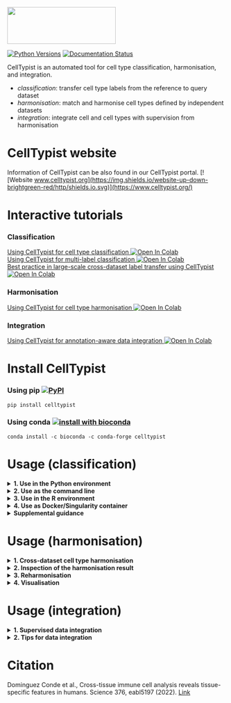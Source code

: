<p align="left"><img src="https://github.com/Teichlab/celltypist/blob/main/docs/source/_static/img/logo_celltypist.png" width="250" height="85"></p>

[![Python Versions](https://img.shields.io/badge/python-3.6+-brightgreen.svg)](https://pypi.org/project/celltypist) [![Documentation Status](https://readthedocs.org/projects/celltypist/badge/?version=latest)](https://celltypist.readthedocs.io/en/latest/?badge=latest)

CellTypist is an automated tool for cell type classification, harmonisation, and integration.
- _classification_: transfer cell type labels from the reference to query dataset
- _harmonisation_: match and harmonise cell types defined by independent datasets
- _integration_: integrate cell and cell types with supervision from harmonisation

# CellTypist website
Information of CellTypist can be also found in our CellTypist portal. [![Website www.celltypist.org](https://img.shields.io/website-up-down-brightgreen-red/http/shields.io.svg)](https://www.celltypist.org/)

# Interactive tutorials
### Classification
[Using CellTypist for cell type classification ![Open In Colab](https://colab.research.google.com/assets/colab-badge.svg)](https://colab.research.google.com/github/Teichlab/celltypist/blob/main/docs/notebook/celltypist_tutorial.ipynb)  
[Using CellTypist for multi-label classification ![Open In Colab](https://colab.research.google.com/assets/colab-badge.svg)](https://colab.research.google.com/github/Teichlab/celltypist/blob/main/docs/notebook/celltypist_tutorial_ml.ipynb)  
[Best practice in large-scale cross-dataset label transfer using CellTypist ![Open In Colab](https://colab.research.google.com/assets/colab-badge.svg)](https://colab.research.google.com/github/Teichlab/celltypist/blob/main/docs/notebook/celltypist_tutorial_cv.ipynb)
### Harmonisation
[Using CellTypist for cell type harmonisation ![Open In Colab](https://colab.research.google.com/assets/colab-badge.svg)](https://colab.research.google.com/github/Teichlab/celltypist/blob/main/docs/notebook/celltypist_tutorial_harmonisation.ipynb)
### Integration
[Using CellTypist for annotation-aware data integration ![Open In Colab](https://colab.research.google.com/assets/colab-badge.svg)](https://colab.research.google.com/github/Teichlab/celltypist/blob/main/docs/notebook/celltypist_tutorial_integration.ipynb)

# Install CellTypist
### Using pip [![PyPI](https://img.shields.io/pypi/v/celltypist.svg?color=brightgreen&style=flat)](https://pypi.org/project/celltypist)
```console
pip install celltypist
```

### Using conda [![install with bioconda](https://img.shields.io/conda/vn/bioconda/celltypist.svg?color=brightgreen&style=flat)](https://anaconda.org/bioconda/celltypist)
```console
conda install -c bioconda -c conda-forge celltypist
```

# Usage (classification)

<details>
<summary><strong>1. Use in the Python environment</strong></summary>

+ <details>
  <summary><strong>1.1. Import the module</strong></summary>

  ```python
  import celltypist
  from celltypist import models
  ```
  </details>

+ <details>
  <summary><strong>1.2. Download available models</strong></summary>

  The models serve as the basis for cell type predictions. Information of available models can be also found [here](https://www.celltypist.org/models).
  ```python
  #Show all available models that can be downloaded and used.
  models.models_description()
  #Download a specific model, for example, `Immune_All_Low.pkl`.
  models.download_models(model = 'Immune_All_Low.pkl')
  #Download a list of models, for example, `Immune_All_Low.pkl` and `Immune_All_High.pkl`.
  models.download_models(model = ['Immune_All_Low.pkl', 'Immune_All_High.pkl'])
  #Update the models by re-downloading the latest versions if you think they may be outdated.
  models.download_models(model = ['Immune_All_Low.pkl', 'Immune_All_High.pkl'], force_update = True)
  #Show the local directory storing these models.
  models.models_path
  ```
  A simple way is to download all available models. Since each model is on average 1 megabyte (MB), we encourage the users to download all of them.
  ```python
  #Download all the available models.
  models.download_models()
  #Update all models by re-downloading the latest versions if you think they may be outdated.
  models.download_models(force_update = True)
  ```
  By default, a folder `.celltypist/` will be created in the user's home directory to store model files. A different path/folder can be specified by exporting the environment variable `CELLTYPIST_FOLDER` in your configuration file (e.g. in `~/.bash_profile`).
  ```bash
  #In the shell configuration file.
  export CELLTYPIST_FOLDER='/path/to/model/folder/'
  ```
  </details>

+ <details>
  <summary><strong>1.3. Overview of the models</strong></summary>

  All models are serialised in a binary format by [pickle](https://docs.python.org/3/library/pickle.html).
  ```python
  #Get an overview of the models that are downloaded in `1.2.`.
  #By default (`on_the_fly = False`), all possible models (even those that are not downloaded) are shown.
  models.models_description(on_the_fly = True)
  ```
  </details>

+ <details>
  <summary><strong>1.4. Inspect the model of interest</strong></summary>

  To take a look at a given model, load the model as an instance of the [Model](https://celltypist.readthedocs.io/en/latest/celltypist.models.Model.html) class as defined in CellTypist.
  ```python
  #Select the model from the above list. If the `model` argument is not provided, will default to `Immune_All_Low.pkl`.
  model = models.Model.load(model = 'Immune_All_Low.pkl')
  #The model summary information.
  model
  #Examine cell types contained in the model.
  model.cell_types
  #Examine genes/features contained in the model.
  model.features
  ```
  </details>

+ <details>
  <summary><strong>1.5. Celltyping based on the input of count table</strong></summary>

  CellTypist accepts the input data as a count table (cell-by-gene or gene-by-cell) in the format of `.txt`, `.csv`, `.tsv`, `.tab`, `.mtx` or `.mtx.gz`. A raw count matrix (reads or UMIs) is required. Non-expressed genes (if you are sure of their expression absence in your data) are suggested to be included in the input table as well, as they point to the negative transcriptomic signatures when compared with the model used.
  ```python
  #Get a demo test data. This is a UMI count csv file with cells as rows and gene symbols as columns.
  input_file = celltypist.samples.get_sample_csv()
  ```
  Assign the cell type labels from the model to the input test cells using the [celltypist.annotate](https://celltypist.readthedocs.io/en/latest/celltypist.annotate.html) function.
  ```python
  #Predict the identity of each input cell.
  predictions = celltypist.annotate(input_file, model = 'Immune_All_Low.pkl')
  #Alternatively, the model argument can be a previously loaded `Model` as in 1.4.
  predictions = celltypist.annotate(input_file, model = model)
  ```
  If your input file is in a gene-by-cell format (genes as rows and cells as columns), pass in the `transpose_input = True` argument. In addition, if the input is provided in the `.mtx` format, you will also need to specify the `gene_file` and `cell_file` arguments as the files containing names of genes and cells, respectively.
  ```python
  #In case your input file is a gene-by-cell table.
  predictions = celltypist.annotate(input_file, model = 'Immune_All_Low.pkl', transpose_input = True)
  #In case your input file is a gene-by-cell mtx file.
  predictions = celltypist.annotate(input_file, model = 'Immune_All_Low.pkl', transpose_input = True, gene_file = '/path/to/gene/file.txt', cell_file = '/path/to/cell/file.txt')
  ```
  Again, if the `model` argument is not specified, CellTypist will by default use the `Immune_All_Low.pkl` model.  
  
  The `annotate` function will return an instance of the [AnnotationResult](https://celltypist.readthedocs.io/en/latest/celltypist.classifier.AnnotationResult.html) class as defined in CellTypist.
  ```python
  #Summary information for the prediction result.
  predictions
  #Examine the predicted cell type labels.
  predictions.predicted_labels
  #Examine the matrix representing the decision score of each cell belonging to a given cell type.
  predictions.decision_matrix
  #Examine the matrix representing the probability each cell belongs to a given cell type (transformed from decision matrix by the sigmoid function).
  predictions.probability_matrix
  ```
  By default, with the `annotate` function, each query cell is predicted into the cell type with the largest score/probability among all possible cell types (`mode = 'best match'`). This mode is straightforward and can be used to differentiate between highly homogeneous cell types.  
  
  However, in some scenarios where a query cell cannot be assigned to any cell type in the reference model (i.e., a novel cell type) or can be assigned to multiple cell types (i.e., multi-label classification), a mode of probability match can be turned on (`mode = 'prob match'`) with a probability cutoff (default to 0.5, `p_thres = 0.5`) to decide the cell types (none, 1, or multiple) assigned for a given cell.
  ```python
  #Query cell will get the label of 'Unassigned' if it fails to pass the probability cutoff in each cell type.
  #Query cell will get multiple label outputs (concatenated by '|') if more than one cell type passes the probability cutoff.
  predictions = celltypist.annotate(input_file, model = 'Immune_All_Low.pkl', mode = 'prob match', p_thres = 0.5)
  ```
  The three tables in the `AnnotationResult` (`.predicted_labels`, `.decision_matrix` and `.probability_matrix`) can be written out to local files (tables) by the function [to_table](https://celltypist.readthedocs.io/en/latest/celltypist.classifier.AnnotationResult.html#celltypist.classifier.AnnotationResult.to_table), specifying the target `folder` for storage and the `prefix` common to each table.
  ```python
  #Export the three results to csv tables.
  predictions.to_table(folder = '/path/to/a/folder', prefix = '')
  #Alternatively, export the three results to a single Excel table (.xlsx).
  predictions.to_table(folder = '/path/to/a/folder', prefix = '', xlsx = True)
  ```
  The resulting `AnnotationResult` can be also transformed to an [AnnData](https://anndata.readthedocs.io/en/latest/) which stores the expression matrix in the log1p normalised format (to 10,000 counts per cell) by the function [to_adata](https://celltypist.readthedocs.io/en/latest/celltypist.classifier.AnnotationResult.html#celltypist.classifier.AnnotationResult.to_adata). The predicted cell type labels can be inserted to this `AnnData` as well by specifying `insert_labels = True` (which is the default behavior of `to_adata`).  
  
  Confidence scores of query cells can be inserted by specifying `insert_conf = True` (which is also the default behavior of `to_adata`). The scores correspond to the probabilities of cell predictions based on either `predictions.predicted_labels.predicted_labels` or `predictions.predicted_labels.majority_voting` (see `1.7.`), which can be specified by `insert_conf_by` (default to the former, `predicted_labels`).
  ```python
  #Get an `AnnData` with predicted labels and confidence scores embedded into the observation metadata columns.
  adata = predictions.to_adata(insert_labels = True, insert_conf = True)
  #Inspect these columns (`predicted_labels` and `conf_score`).
  adata.obs
  ```
  In addition, you can insert the decision matrix into the `AnnData` by passing in `insert_decision = True`, which represents the decision scores of each cell type distributed across the input cells. Alternatively, setting `insert_prob = True` will insert the probability matrix into the `AnnData`. The latter is the recommended way as probabilities are more interpretable (though sometimes not all query datasets converge to a meaningful range of probability values).  
    
  After the insertion, multiple columns will show up in the cell metadata of `AnnData`, with each column's name as a cell type name. Of note, all these columns (including the `predicted_labels` and `conf_score`) can be prefixed with a specific string by setting `prefix` in `to_adata`.
  ```python
  #Get an `AnnData` with predicted labels, confidence scores, and decision matrix.
  adata = predictions.to_adata(insert_labels = True, insert_conf = True, insert_decision = True)
  #Get an `AnnData` with predicted labels, confidence scores, and probability matrix (recommended).
  adata = predictions.to_adata(insert_labels = True, insert_conf = True, insert_prob = True)
  ```
  You can now manipulate this object with any functions or modules applicable to `AnnData`. Actually, CellTypist provides a quick function [to_plots](https://celltypist.readthedocs.io/en/latest/celltypist.classifier.AnnotationResult.html#celltypist.classifier.AnnotationResult.to_plots) to visualise your `AnnotationResult` and store the figures without the need of explicitly transforming it into an `AnnData`.
  ```python
  #Visualise the predicted cell types overlaid onto the UMAP.
  predictions.to_plots(folder = '/path/to/a/folder', prefix = '')
  ```
  A different prefix for the output figures can be specified with the `prefix` tag, and UMAP coordinates will be generated for the input dataset using a canonical [Scanpy](https://scanpy.readthedocs.io/en/stable/) pipeline. The labels in the figure may be crowded if too many cell types are predicted (can be alleviated by a majority voting process, see `1.7.`).  
    
  If you also would like to inspect the decision score and probability distributions for each cell type involved in the model, pass in the `plot_probability = True` argument. This may take a bit longer time as one figure will be generated for each of the cell types from the model.
  ```python
  #Visualise the decision scores and probabilities of each cell type overlaid onto the UMAP as well.
  predictions.to_plots(folder = '/path/to/a/folder', prefix = '', plot_probability = True)
  ```
  Multiple figures will be generated, including the predicted cell type labels overlaid onto the UMAP space, plus the decision score and probability distributions of each cell type on the UMAP.
  </details>

+ <details>
  <summary><strong>1.6. Celltyping based on AnnData</strong></summary>

  CellTypist also accepts the input data as an [AnnData](https://anndata.readthedocs.io/en/latest/) generated from for example [Scanpy](https://scanpy.readthedocs.io/en/stable/).  
    
  Since the expression of each gene will be centred and scaled by matching with the mean and standard deviation of that gene in the provided model, CellTypist requires a logarithmised and normalised expression matrix stored in the `AnnData` (log1p normalised expression to 10,000 counts per cell). CellTypist will try the `.X` attribute first, and if it does not suffice, try the `.raw.X` attribute. If none of them fit into the desired data type or the expression matrix is not properly normalised, an error will be raised.  
    
  Within the `AnnData`, please provide all genes to ensure maximal overlap with genes in the model. If you normalise and logarithmise the gene expression matrix using all genes while later only keep a subset of genes in the `AnnData`, the prediction result may not be optimal.
  ```python
  #Provide the input as an `AnnData`.
  predictions = celltypist.annotate('/path/to/input.h5ad', model = 'Immune_All_Low.pkl')
  #Alternatively, the input can be specified as an `AnnData` already loaded in memory.
  predictions = celltypist.annotate(a_loaded_adata, model = 'Immune_All_Low.pkl')
  ```
  All the parameters and downstream operations are the same as in `1.5.`, except that 1) the transformed `AnnData` from `to_adata` stores all the expression matrix and other information as is in the original object. 2) when generating the visualisation figures, existing UMAP coordinates will be used. If no UMAP coordinates are found, CellTypist will fall back on the neighborhood graph to yield new 2D UMAP projections. If none is available, a canonical Scanpy pipeline will be performed to generate the UMAP coordinates as in `1.5.`.  
    
  Of note, when the input is an `AnnData`, compared to the visualisations in `1.5.`, a more useful way for visualising the prediction result is to use the function `celltypist.dotplot`, which quantitatively compares the CellTypist prediction result with the cell types (or clusters) pre-defined and stashed in the `AnnData` by the user. Specifically, a dot plot will be generated, demonstrating the match between CellTypist predictions and manual annotations (or clusters). For each cell type or cluster (each column within the dot plot), this plot shows how it can be 'decomposed' into different cell types predicted by CellTypist.
  ```python
  #Examine the correspondence between CellTypist predictions (`use_as_prediction`) and manual annotations (`use_as_reference`).
  #Here, `predicted_labels` from `predictions.predicted_labels` is used as the prediction result from CellTypist.
  #`use_as_prediction` can be also set as `majority_voting` (see `1.7.`).
  celltypist.dotplot(predictions, use_as_reference = 'column_key_of_manual_annotation', use_as_prediction = 'predicted_labels')
  ```
  Check [celltypist.dotplot](https://celltypist.readthedocs.io/en/latest/celltypist.dotplot.html) for other parameters controlling visualisation details of this plot.
  </details>

+ <details>
  <summary><strong>1.7. Use a majority voting classifier combined with celltyping</strong></summary>

  By default, CellTypist will only do the prediction jobs to infer the identities of input cells, which renders the prediction of each cell independent. To combine the cell type predictions with the cell-cell transcriptomic relationships, CellTypist offers a majority voting approach based on the idea that similar cell subtypes are more likely to form a (sub)cluster regardless of their individual prediction outcomes.
  To turn on the majority voting classifier in addition to the CellTypist predictions, pass in `majority_voting = True` to the `annotate` function.
  ```python
  #Turn on the majority voting classifier as well.
  predictions = celltypist.annotate(input_file, model = 'Immune_All_Low.pkl', majority_voting = True)
  ```
  During the majority voting, to define cell-cell relations, CellTypist will use a heuristic over-clustering approach according to the size of the input data with the aid of a Leiden clustering pipeline. Users can also provide their own over-clustering result to the `over_clustering` argument. This argument can be specified in several ways:
   1) an input plain file with the over-clustering result of one cell per line.
   2) a string key specifying an existing cell metadata column in the `AnnData` (pre-created by the user).
   3) a list-like object (such as a numpy 1D array) indicating the over-clustering result of all cells.
   4) if none of the above is provided, will use a heuristic over-clustering approach, noted above.
  ```python
  #Add your own over-clustering result.
  predictions = celltypist.annotate(input_file, model = 'Immune_All_Low.pkl', majority_voting = True, over_clustering = '/path/to/over_clustering/file')
  ```
  There is also a `min_prop` parameter (defaults to 0) which controls the minimum proportion of cells from the dominant cell type required to name a given subcluster by this cell type. Subcluster that fails to pass this proportion threshold will be assigned `Heterogeneous`.  
    
  Similarly, an instance of the `AnnotationResult` class will be returned.
  ```python
  #Examine the predicted cell type labels.
  predictions.predicted_labels
  #Examine specifically the majority-voting results.
  predictions.predicted_labels.majority_voting
  #Examine the matrix representing the decision score of each cell belonging to a given cell type.
  predictions.decision_matrix
  #Examine the matrix representing the probability each cell belongs to a given cell type (transformed from decision matrix by the sigmoid function).
  predictions.probability_matrix
  ```
  Compared to the results without majority-voting functionality as in `1.5.` and `1.6.`, the `.predicted_labels` attribute now has two extra columns (`over_clustering` and `majority_voting`) in addition to the column `predicted_labels`.  
    
  Other parameters and downstream operations are the same as in `1.5.` and `1.6.`. Note that due to the majority-voting results added, the exported tables (by `to_table`), the transformed `AnnData` (by `to_adata`), and the visualisation figures (by `to_plots`) will all have additional outputs or information indicating the majority-voting outcomes. For example, when using the function `celltypist.dotplot`, you can set `use_as_prediction = 'majority_voting'` to visualise the match between majority-voting results with manual annotations. The other example is that when using `to_adata`, you can specify `insert_conf_by = 'majority_voting'` to have the confidence scores corresponding to the majority-voting result instead of raw predictions (`insert_conf_by = 'predicted_labels'` which is the default).
  ```python
  #Examine the correspondence between CellTypist predictions (`use_as_prediction`) and manual annotations (`use_as_reference`).
  celltypist.dotplot(predictions, use_as_reference = 'column_key_of_manual_annotation', use_as_prediction = 'majority_voting')
  ```
  </details>
</details>

<details>
<summary><strong>2. Use as the command line</strong></summary>

+ <details>
  <summary><strong>2.1. Check the command line options</strong></summary>

  ```bash
  celltypist --help
  ```
  </details>

+ <details>
  <summary><strong>2.2. Download all available models</strong></summary>

  ```bash
  celltypist --update-models
  ```
  This will download the latest models from the remote server.
  </details>

+ <details>
  <summary><strong>2.3. Overview of the models</strong></summary>

  ```bash
  celltypist --show-models
  ```
  </details>

+ <details>
  <summary><strong>2.4. Celltyping based on the input of count table</strong></summary>

  See `1.5.` for the format of the desired count matrix.
  ```bash
  celltypist --indata /path/to/input/file --model Immune_All_Low.pkl --outdir /path/to/outdir
  ```
  You can add a different model to be used in the `--model` option. If the `--model` is not provided, CellTypist will by default use the `Immune_All_Low.pkl` model. The output directory will be set to the current working directory if `--outdir` is not specified.  
    
  If your input file is in a gene-by-cell format (genes as rows and cells as columns), add the `--transpose-input` option.
  ```bash
  celltypist --indata /path/to/input/file --model Immune_All_Low.pkl --outdir /path/to/outdir --transpose-input
  ```
  If the input is provided in the `.mtx` format, you will also need to specify the `--gene-file` and `--cell-file` options as the files containing names of genes and cells, respectively.  
    
  The default mode (`--mode best_match`) for prediction is to choose the cell type with the largest score/probability as the final prediction; setting `--mode prob_match` combined with a probability threshold (default to 0.5, `--p-thres 0.5`) will enable a multi-label classification, which assigns 0 (i.e., unassigned), 1, or >=2 cell type labels to each query cell.  
    
  Other options that control the output files of CellTypist include `--prefix` which adds a custom prefix and `--xlsx` which merges the output files into one xlsx table. Check `celltypist --help` for more details.
  </details>

+ <details>
  <summary><strong>2.5. Celltyping based on AnnData</strong></summary>

  See `1.6.` for the requirement of the expression matrix in the AnnData object (`.h5ad`).
  ```bash
  celltypist --indata /path/to/input/adata --model Immune_All_Low.pkl --outdir /path/to/outdir
  ```
  Other command line options are the same as in `2.4.`.
  </details>

+ <details>
  <summary><strong>2.6. Use a majority voting classifier combined with celltyping</strong></summary>

  See `1.7.` for how the majority voting classifier works.
  ```bash
  celltypist --indata /path/to/input/file --model Immune_All_Low.pkl --outdir /path/to/outdir --majority-voting
  ```
  During the majority voting, to define cell-cell relations, CellTypist will use a heuristic over-clustering approach according to the size of the input data with the aid of a Leiden clustering pipeline. Users can also provide their own over-clustering result to the `--over-clustering` option. This option can be specified in several ways:
     1) an input plain file with the over-clustering result of one cell per line.
     2) a string key specifying an existing cell metadata column in the `AnnData` (pre-created by the user).
     3) if none of the above is provided, will use a heuristic over-clustering approach, noted above.
  ```bash
  celltypist --indata /path/to/input/file --model Immune_All_Low.pkl --outdir /path/to/outdir --majority-voting --over-clustering /path/to/over_clustering/file
  ```
  There is also a `--min-prop` option (defaults to 0) which controls the minimum proportion of cells from the dominant cell type required to name a given subcluster by this cell type. Subcluster that fails to pass this proportion threshold will be assigned `Heterogeneous`.  
    
  Other command line options are the same as in `2.4.`.
  </details>

+ <details>
  <summary><strong>2.7. Generate visualisation figures for the results</strong></summary>

  In addition to the tables output by CellTypist, you have the option to generate multiple figures to get an overview of your prediction results. See `1.5.`, `1.6.` and `1.7.` for what these figures represent.
  ```bash
  #Plot the results after the celltyping process.
  celltypist --indata /path/to/input/file --model Immune_All_Low.pkl --outdir /path/to/outdir --plot-results
  #Plot the results after the celltyping and majority-voting processes.
  celltypist --indata /path/to/input/file --model Immune_All_Low.pkl --outdir /path/to/outdir --majority-voting --plot-results
  ```
  </details>
</details>

<details>
<summary><strong>3. Use in the R environment</strong></summary>

Currently, there is no plan for R compatibility. Try to convert R objects into AnnData for use in CellTypist.
</details>

<details>
<summary><strong>4. Use as Docker/Singularity container</strong></summary>

  ### Docker

  A docker image is available from the Quay.io Container Registry as [`quay.io/teichlab/celltypist:latest`](https://quay.io/repository/teichlab/celltypist?tab=tags).
  
  **Simple usage:**
  ```bash
  docker run --rm -it \
    -v /path/to/data:/data \
    quay.io/teichlab/celltypist:latest \
    celltypist --indata /data/file --model Immune_All_Low.pkl --outdir /data/output
  ```
  **Usage with custom models:**
  ```bash
  docker run --rm -it \
    -v /path/to/data:/data \
    -v /path/to/models:/opt/celltypist/data/models \
    quay.io/teichlab/celltypist:latest \
    celltypist --indata /data/file --model My_Custom_Model.pkl --outdir /data/output
  ```
  
  ### Singularity
  
  Use the `singularity pull` command to download the container from the given container registry:
  ```bash
  singularity pull celltypist-latest.sif docker://quay.io/teichlab/celltypist:latest
  ```
  Then run the downloaded image as a container.
  
  **Simple usage:**
  ```bash
  singularity run \
    -B /path/to/data:/data \
    celltypist-latest.sif \
    celltypist --indata /data/file --model Immune_All_Low.pkl --outdir /data/output
  ```
  **Usage with custom models:**
  ```bash
  singularity run \
    -B /path/to/data:/data \
    -B /path/to/models:/opt/celltypist/data/models \
    celltypist-latest.sif \
    celltypist --indata /data/file --model My_Custom_Model.pkl --outdir /data/output
  ```
  
</details>

<details>
<summary><strong>Supplemental guidance</strong></summary>

+ <details>
  <summary><strong>Generate a custom model</strong></summary>
  
  As well as the models provided by CellTypist (see `1.2.`), you can generate your own model from which the cell type labels can be transferred to another scRNA-seq dataset. This will be most useful when a large and comprehensive reference atlas is trained for future use, or when the similarity between two scRNA-seq datasets is under examination.  
    
  ### Inputs for data training
  The inputs for CellTypist training comprise the gene expression data, the cell annotation details (i.e., cell type labels), and in some scenarios the genes used. To facilitate the training process, the `train` function (see below) has been designed to accommodate different kinds of input formats:
     1) The gene expression data can be provided as a path to the expression table (such as `.csv` and `.mtx`), or a path to the `AnnData` (`.h5ad`), with the former containing raw counts (in order to reduce the file size) while the latter containing log1p normalised expression (to 10,000 counts per cell) stored in `.X` or `.raw.X`. In addition to specifying the paths, you can provide any array-like objects (e.g., `csr_matrix`) or `AnnData` which are already loaded in memory (both should be in the log1p format). A cell-by-gene format (cells as rows and genes as columns) is required.
     2) The cell type labels can be supplied as a path to the file containing cell type label per line corresponding to the cells in gene expression data. Any list-like objects (such as a `tuple` or `series`) are also acceptable. If the gene expression data is input as an `AnnData`, you can also provide a column name from its cell metadata (`.obs`) which represents information of cell type labels.
     3) The genes will be automatically extracted if the gene expression data is provided as a table file, an `AnnData` or a `DataFrame`. Otherwise, you need to specify a path to the file containing one gene per line corresponding to the genes in the gene expression data. Any list-like objects (such as a `tuple` or `series`) are also acceptable.
  
  ### One-pass data training
  Derive a new model by training the data using the [celltypist.train](https://celltypist.readthedocs.io/en/latest/celltypist.train.html) function:
  ```python
  #Training a CellTypist model.
  new_model = celltypist.train(expression_input, labels = label_input, genes = gene_input)
  ```
  If the input is a table file, an `AnnData` or a `DataFrame`, genes will be automatically extracted and the `genes` tag can thus be omitted from the above code. If your input is in a gene-by-cell format (genes as rows and cells as columns), remember to pass in the `transpose_input = True` argument.  
    
  Before the training is conducted, the gene expression format will be checked to make sure the input data is supplied as required. For example, the expression matrix should be in log1p normalised expression (to 10,000 counts per cell) if the input is an `AnnData`. This means when you subset the input with given genes (e.g., by highly variable genes), an error may be raised as CellTypist cannot judge the input as properly normalised with only a subset of genes. In such a case, pass in `check_expression = False` to skip the expression format check.
  ```python
  #Training a CellTypist model with only subset of genes (e.g., highly variable genes).
  #Restricting the input to a subset of genes can accelerate the training process.
  #Use `AnnData` here as an example.
  new_model = celltypist.train(some_adata[:, some_adata.var.highly_variable], labels = label_input, check_expression = False)
  ```
  By default, data is trained using a traditional logistic regression classifier. This classifier is well suited to datasets of small or intermediate sizes (as an empirical estimate, <= 100k cells), and usually leads to an unbiased probability range with less parameter tuning. Among the training parameters, three important ones are `solver` which (if not specified by the user) is selected based on the size of the input data by CellTypist, `C` which sets the inverse of L2 regularisation strength, and `max_iter` which controls the maximum number of iterations before reaching the minimum of the cost function. Other (hyper)parameters from [LogisticRegression](https://scikit-learn.org/stable/modules/generated/sklearn.linear_model.LogisticRegression.html) are also applicable in the `train` function.  
    
  When the dimensions of the input data are large, training may take longer time even with CPU parallelisation (achieved by the `n_jobs` argument). To reduce the training time as well as to add some randomness to the classifier's solution, a stochastic gradient descent (SGD) logistic regression classifier can be enabled by `use_SGD = True`.
  ```python
  #Training a CellTypist model with SGD learning.
  new_model = celltypist.train(expression_input, labels = label_input, genes = gene_input, use_SGD = True)
  ```
  A logistic regression classifier with SGD learning reduces the training burden dramatically and has a comparable performance versus a traditional logistic regression classifier. A minor caveat is that more careful model parameter tuning may be needed if you want to utilise the probability values from the model for scoring cell types in the prediction step (the selection of the most likely cell type for each query cell is not influenced however). Among the training parameters, two important ones are `alpha` which sets the L2 regularisation strength and `max_iter` which controls the maximum number of iterations. Other (hyper)parameters from [SGDClassifier](https://scikit-learn.org/stable/modules/generated/sklearn.linear_model.SGDClassifier.html) are also applicable in the `train` function.  
    
  When the training data contains a huge number of cells (for example >500k cells) or more randomness in selecting cells for training is needed, you may consider using the mini-batch version of the SGD logistic regression classifier by specifying `use_SGD = True` and `mini_batch = True`. As a result, in each epoch (default to 10 epochs, `epochs = 10`), cells are binned into equal-sized (the size is default to 1000, `batch_size = 1000`) random batches, and are trained in a batch-by-batch manner (default to 100 batches, `batch_number = 100`).
  ```python
  #Get a CellTypist model with SGD mini-batch training.
  new_model = celltypist.train(expression_input, labels = label_input, genes = gene_input, use_SGD = True, mini_batch = True)
  ```
  By selecting part of cells for training (default to 1,000,000 cells with possible duplications, `epochs` x `batch_size` x `batch_number`), training time can be again reduced and the performance of the derived model is shown to persist as compared to the above two methods. Since some rare cell types may be undersampled during this procedure, you can pass in the `balance_cell_type = True` argument to sample rare cell types with a higher probability, ensuring close-to-even cell type distributions in mini-batches (subject to the maximum number of cells that can be provided by a given cell type).
    
  There are also some free texts that can be inserted (e.g., `date`) to describe the model. Check out the [celltypist.train](https://celltypist.readthedocs.io/en/latest/celltypist.train.html) for more information.  
    
  The resulting model is an instance of the `Model` class as in `1.4.`, and can be manipulated as with other CellTypist models.  
    
  Save this model locally:
  ```python
  #Write out the model.
  new_model.write('/path/to/local/folder/some_model_name.pkl')
  ```
  A suggested location for stashing the model is the `models.models_path` (see `1.2.`). Through this, all models (including the models provided by CellTypist) will be in the same folder, and can be accessed in the same manner as in `1.4.`.
  ```python
  #Write out the model in the `models.models_path` folder.
  new_model.write(f'{models.models_path}/some_model_name.pkl')
  ```
  To leverage this model, first load it by `models.Model.load`.
  ```python
  new_model = models.Model.load('/path/to/local/folder/some_model_name.pkl')
  ```
  This model can be used as with the built-in CellTypist models, for example, it can be specified as the `model` argument in `annotate`.
  ```python
  #Predict the identity of each input cell with the new model.
  predictions = celltypist.annotate(input_file, model = new_model)
  #Alternatively, just specify the model path (recommended as this ensures the model is intact every time it is loaded).
  predictions = celltypist.annotate(input_file, model = '/path/to/local/folder/some_model_name.pkl')
  #If the model is stored in `models.models_path`, only the model name is needed.
  predictions = celltypist.annotate(input_file, model = 'some_model_name.pkl')
  ```
  Downstream operations are the same as in `1.4.`, `1.5.`, `1.6.`, and `1.7.`.
  
  ### Two-pass data training incorporating feature selection
  Some scRNA-seq datasets may involve the noise mostly from genes not helpful or even detrimental to the characterisation of cell types. To mitigate this, `celltypist.train` has the option (`feature_selection = True`) to do a fast feature selection based on the feature importance (here, the absolute regression coefficients) using SGD learning. In short, top important genes (default: `top_genes = 300`) are selected from each cell type, and are further combined across cell types as the final feature set. The classifier is then re-run using the corresponding subset of the input data.
  ```python
  #Two-pass data training with traditional logistic regression after SGD-based feature selection.
  new_model = celltypist.train(expression_input, labels = label_input, genes = gene_input, feature_selection = True)
  #Two-pass data training with SGD learning after feature selection.
  new_model = celltypist.train(expression_input, labels = label_input, genes = gene_input, use_SGD = True, feature_selection = True)
  #Two-pass data training with SGD mini-batch training after feature selection.
  new_model = celltypist.train(expression_input, labels = label_input, genes = gene_input, use_SGD = True, mini_batch = True, feature_selection = True)
  ```
  If you prefer other feature selection approaches and obtain a set of genes which are designated as important features, you can subset your input data and train the CellTypist model accordingly. As noted in the previous section, remember to pass in the `check_expression = False` argument.
  ```python
  new_model = celltypist.train(expression_input_subset, labels = label_input, genes = gene_input, check_expression = False)
  ```
  The downstream workflow is the same as that from one-pass data training.

  ### General parameters relating to runtime and RAM usage
  `max_iter`: when `celltypist.train` does not converge for a long time, setting `max_iter` to a lower number can reduce runtime at a possible cost of a suboptimal model.  
    
  `with_mean`: when the training data is a sparse matrix, setting `with_mean = False` will preserve sparsity by skipping the step of subtraction by the mean during scaling, and thus lower the RAM usage at the cost of a suboptimal model.  
    
  `n_jobs`: Number of CPUs used. This argument is not applicable to mini-batch training.
  </details>

+ <details>
  <summary><strong>Cross-species model conversion</strong></summary>

  It is always recommended to predict a query dataset using the reference model from the same species. In cases where a cross-species label projection is needed, you can convert the model of interest to its "orthologous" form of another species. This is achieved by aligning orthologous genes between species.  
    
  Load a human immune model.
  ```python
  model = models.Model.load('Immune_All_Low.pkl')
  ```
  This model can be converted to a mouse equivalent through the [convert](https://celltypist.readthedocs.io/en/latest/celltypist.models.Model.html#celltypist.models.Model.convert) method. By default, a human-mouse conversion (or the opposite) will be conducted by automatically detecting the species of the model (e.g., human) and transforming it to the other species (e.g., mouse).
  ```python
  #Note `model` is modified in-place.
  model.convert()
  ```
  By default (`unique_only = True`), only 1:1 orthologs between the two species are kept and all other genes are discarded in the model. You can also keep those genes (including both 1:N and N:1 orthologs) by specifying `unique_only = False`. By doing so, you need to specify how these 1:N orthologs will be handled: for each gene, averaging the classifier weights (`collapse = 'average'`, which is the default when `unique_only = False`) or randomly choosing one gene's weight as the representative (`collapse = 'random'`) from all its orthologs.
  ```python
  #For illustration purpose. Convert the model by utilising 1:N orthologs and their average weights.
  #model.convert(unique_only = False, collapse = 'average')
  ```
  As mentioned above, the default mode is a human-to-mouse (or mouse-to-human) conversion using the built-in gene mapping [file](https://github.com/Teichlab/celltypist/blob/main/celltypist/data/samples/Ensembl105_Human2Mouse_Genes.csv) (Ensembl105 version). For conversion to other species, you can provide a different file (`map_file`), with one column being the species of the model and the other column being the species you want to convert to. Check out `models.Model.convert` for more information.  
    
  Lastly, write out the converted model locally.
  ```python
  model.write('/path/to/local/folder/some_model_name.pkl')
  ```
  This model can be used as with other CellTypist models.
  </details>
</details>

# Usage (harmonisation)

<details>
<summary><strong>1. Cross-dataset cell type harmonisation</strong></summary>

+ <details>
  <summary><strong>1.1. Cell type harmonisation</strong></summary>

  The input [AnnData](https://anndata.readthedocs.io/en/latest/) needs two columns in `.obs` representing dataset origin and cell original annotation respectively. The aim is to harmonise cell types across datasets using [celltypist.harmonize](https://celltypist.readthedocs.io/en/latest/celltypist.harmonize.html).  
    
  Internally, transcriptional distances between cells and cell types (denoted here as the cell centroid) will first be calculated. Since cell type is usually defined at the cluster level and no cluster is 100% pure, you can set `filter_cells = True` (default to `False`) to filter out cells whose gene expression profiles do not correlate most with the cell type they belong to. This will speed up the run as only a subset of cells are used, but will render these filtered cells unannotated (see `2.2.`). Distances are calculated at either gene or low-dimensional space. The latter is preferred to denoise the data by providing a latent representation via the argument `use_rep` (default to PCA coordinates).
  ```python
  #`use_rep` can be omitted here as it defaults to 'X_pca'.
  alignment = celltypist.harmonize(adata, dataset = 'dataset_column', cell_type = 'celltype_column', use_rep = 'X_pca')
  ```
  If `X_pca` is not detected in `.obsm` and no other latent representations are provided via `use_rep`, gene expression matrix in `.X` will be used to calculate the distances. In such case, subsetting the AnnData to informative genes (e.g. highly variable genes) is suggested and `.X` should be log-normalised (to a constant total count per cell).  
    
  The resulting `alignment` is an instance of the class `DistanceAlignment` as defined by CellTypist, and can be written out as follows.
  ```python
  #Save the harmonisation output.
  alignment.write('/path/to/local/folder/some_name.pkl')
  ```
  </details>

+ <details>
  <summary><strong>1.2. Cell type harmonisation with PCT</strong></summary>

  Inferring cell type relationships based on directly calculated distances will suffice in most cases due to a normalisation procedure applied to the derived distances. If a very strong batch effect exists across datasets, you can turn on `use_pct = True` (default to `False`) to predict instead of calculate these distances. Through this parameter, a predictive clustering tree (PCT) is built for each dataset, and distances between cells in query datasets and cell types in the reference dataset are predicted, often resulting in unbiased distance measures.
  ```python
  #Use PCT to predict transcriptional cell-cell distances across datasets.
  alignment = celltypist.harmonize(adata, dataset = 'dataset_column', cell_type = 'celltype_column', use_rep = 'X_pca', use_pct = True)
  ```
  Due to the nonparametric nature of PCT, the format of the expression `.X` in the AnnData is flexible (normalised, log-normalised, z-scaled, etc.), but subsetting the AnnData to highly variable genes is always suggested. To avoid overfitting, each PCT is pruned at nodes where no further splits are needed based on F-test, which is turned on by default (`F_test_prune = True`). You can increase the p-value cutoff (default to 0.05, `p_thres = 0.05`) to prune fewer nodes for improved accuracy at the cost of reduced generalisability.
  </details>

+ <details>
  <summary><strong>1.3. Specify the dataset order</strong></summary>

  In CellTypist, datasets are iteratively incorporated and harmonised. The order of datasets can be specified by providing a list of dataset names to the argument `dataset_order`. Otherwise, the order will be determined by CellTypist through iteratively adding a dataset that is most similar (i.e., more shared cell types) to the datasets already incorporated. This behaviour can be disabled by setting `reorder_dataset = False` (default to `True`) and an alphabetical order of datasets will be used.
  ```python
  #Specify the order of datasets to be harmonised.
  alignment = celltypist.harmonize(adata, dataset = 'dataset_column', cell_type = 'celltype_column', use_rep = 'X_pca', dataset_order = a_list_of_datasets)
  ```
  </details>

+ <details>
  <summary><strong>1.4. Categories of harmonised cell types</strong></summary>

  Four kinds of harmonisations are anchored with [celltypist.harmonize](https://celltypist.readthedocs.io/en/latest/celltypist.harmonize.html):
     1) Novel cell types as determined by `maximum_novel_percent` (default to `0.05`). In each harmonisation iteration, a cell type (or meta-cell-type) whose maximal alignment fraction is < `maximum_novel_percent` with any cell types in any other datasets is designated as a novel cell type (`NONE`).
     2) One-to-one aligned cell types as determined by `minimum_unique_percents` and `minimum_divide_percents`. If the alignments (in both directions) between two cell types from two respective datasets are greater than `minimum_unique_percents`, plus that these alignments are not one-to-many (see the third point below), this will be an 1:1 (`=`) match. Dynamic thresholds of `minimum_unique_percents` (default to 0.4, 0.5, 0.6, 0.7, 0.8) and `minimum_divide_percents` (default to 0.1, 0.15, 0.2) are exhaustively tested until the least number of alignments is found between datasets.
     3) One-to-many (or many-to-one) aligned cell types as determined by `minimum_unique_percents` and `minimum_divide_percents`. If one cell type has more than two cell types aligned in the other dataset with a match proportion greater than `minimum_divide_percents`, and these matched cell types have a back-match proportion greater than `minimum_unique_percents`, this will be an 1:N (`∋`) or N:1 (`∈`) match. Dynamic thresholds of `minimum_unique_percents` (default to 0.4, 0.5, 0.6, 0.7, 0.8) and `minimum_divide_percents` (default to 0.1, 0.15, 0.2) are exhaustively tested until the least number of alignments is found between datasets.
     4) Unharmonised cell types. If after the above categorisation, a cell type remains unharmonised, then this cell type will be an unharmonised cell type (`UNRESOLVED`).  
    
  |If there are many datasets to harmonise and each dataset has many cell types, harmonisation may take longer time. You can restrict the test scope of `minimum_unique_percents` and `minimum_divide_percents` to reduce runtime. The default is a 15 (5X3) combo test; setting the two parameters to, for example a 3X2 combo, can decrease 60% of the runtime.|
  |:------------------------------------------------------------------------------------------------------------------------------------------------------------------------------------------------------------------------------------------------------------------------------------------------------------------------------------------------------------:|
  ```python
  #`minimum_unique_percents` is set to three values (default is 0.4, 0.5, 0.6, 0.7, 0.8).
  #`minimum_divide_percents` is set to two values (default is 0.1, 0.15, 0.2).
  alignment = celltypist.harmonize(adata, dataset = 'dataset_column', cell_type = 'celltype_column', use_rep = 'X_pca', minimum_unique_percents = [0.5, 0.6, 0.7], minimum_divide_percents = [0.1, 0.15])
  ```
  </details>
</details>

<details>
<summary><strong>2. Inspection of the harmonisation result</strong></summary>

+ <details>
  <summary><strong>2.1. Harmonisation table</strong></summary>

  The previously saved harmonisation object can be loaded using `celltypist.DistanceAlignment.load`.
  ```python
  alignment = celltypist.DistanceAlignment.load('/path/to/local/folder/some_name.pkl')
  ```
  In `alignment`, the harmonisation table, which summarizes cell types across datasets into semantically connected ones, is stored as the attribute `.relation` (`alignment.relation`). One illustrative example is:
  <div align="center">

  |D1   |relation|D2   |relation|D3        |
  |:---:|:---:   |:---:|:---:   |:---:     |
  |A    |=       |B    |=       |C         |
  |D    |=       |NONE |=       |UNRESOLVED|
  |E    |∈       |G    |=       |H         |
  |F    |∈       |G    |=       |I         |
  |J    |=       |K    |∋       |L         |
  |J    |=       |K    |∋       |M         |
  </div>

  The table columns are the dataset1 name, relation, dataset2 name, ..., all the way to the name of the last dataset. Accordingly, each row of the table is a list of cell types connected by predefined symbols of `=`, `∈`, and `∋`. In addition to cell type names, there are two extra definitions of `NONE` and `UNRESOLVED` in the table, representing two levels of novelties (see `1.4.`).  
    
  The table should be interpreted from left to right. For example, for the first row `A = B = C`, although it may look like an 1:1 match between A and B plus an 1:1 match between B and C, a correct interpretation should be an 1:1 match between A and B, resulting in a meta cell type of `A = B`. This meta cell type, as a whole, has an 1:1 match with C, further leading to `A = B = C`. Similarly, for the second row `D = NONE = UNRESOLVED`, instead of a novel cell type D in dataset1, this cell type should be read as a dataset1-specific cell type not existing in dataset2 (`D = NONE`), which as a whole is unharmonised when aligning with dataset3 (`D = NONE = UNRESOLVED`).  
    
  Extending this interpretation to the third and fourth rows, they denote two cell types (E and F) in dataset1 collectively constituting the cell type G in dataset2. The resulting subtypes (`E ∈ G` and `F ∈ G`) are 1:1 matched with H and I in dataset3, respectively. For the last two rows, they describe the subdivision of a meta cell type (`J = K`) into L and M in dataset3, being more than a subdivision of K.  
    
  In the table, each row corresponds to a harmonised low-hierarchy cell type, in other words, the most fine-grained level of annotation that can be achieved by automatic alignment. At a high hierarchy, some cell types such as `E ∈ G = H` and `F ∈ G = I` belong to the same group. CellTypist defines a high-hierarchy cell type as fully connected rows in the harmonisation table. As a result, each high-hierarchy cell type is a cell type group independent of each other. This information can be accessed in the attribute `.groups` which is an array/vector with an length of the number of rows in the harmonisation table.
  ```python
  #Access the high-hierarchy cell types (cell type groups).
  alignment.groups
  ```
  </details>

+ <details>
  <summary><strong>2.2. Cell reannotation</strong></summary>

  After cell type harmonisation, each cell can be assigned a cell type label corresponding to a given row of the harmonisation table, denoted as the process of cell reannotation. By default, reannotation is enabled (`reannotate = True`) when using [celltypist.harmonize](https://celltypist.readthedocs.io/en/latest/celltypist.harmonize.html) and information of reannotated cell types is already in place as the attribute `.reannotation`.
  ```python
  #Access the cell reannotation information.
  alignment.reannotation
  ```
  This is a data frame with an example shown below. Unless `filter_cells = True` is set (see `1.1.`), all cells in the AnnData will be present in this data frame.
  <div align="center">

  |     |dataset|cell_type|reannotation         |group |
  |:---:|:---:  |:---:    |:---:                |:---: |
  |cell1|D1     |A        |A = B = C            |Group1|
  |cell2|D1     |D        |D = NONE = UNRESOLVED|Group2|
  |cell3|D2     |G        |E ∈ G = H            |Group3|
  |cell4|D2     |G        |F ∈ G = I            |Group3|
  |cell5|D3     |L        |J = K ∋ L            |Group4|
  |cell6|D3     |M        |J = K ∋ M            |Group4|
  </div>

  The four columns represent information of dataset origin, original author annotation, reannotated low- and high-hierarchy annotation, respectively. For the last column, it contains grouping (high-hierarchy) information, and each group corresponds to a subset of the harmonisation table. You can check this correspondence by coupling the table (`alignment.relation`) with the grouping (`alignment.groups`) (see `2.1.`).  
    
  Of note, due to several reasons including the clustering impurity of homogeneous cell populations, not all cells can be reannotated into low-hierarchy cell types, leading to `UNASSIGNED` cells within the `reannotation` column. The `group` column, however, is always populated with meaningful groups as this column is directly based on the harmonisation table.
  </details>

+ <details>
  <summary><strong>2.3. Meta-analysis</strong></summary>

  A distance matrix-like instance, which is from the class `Distance` as defined by CellTypist, is also stashed in `alignment` as the attribute `.base_distance`.
  ```python
  #Access the distance object.
  alignment.base_distance
  ```
  The main content of this object is the distance matrix (`alignment.base_distance.dist_mat`) between all cells (rows) and all cell types (columns). Values in this matrix are either calculated (the default) or inferred (if `use_pct` is `True`) by `celltypist.harmonize`, and after a normalisation procedure, lie between 0 and 1. If there are strong cross-dataset batches, an inferred distance matrix obtained from the PCT algorithm is usually more accurate. Metadata of cells and cell types for this matrix can be found in `alignment.base_distance.cell` and `alignment.base_distance.cell_type`, which record raw information such as the dataset origin and original author annotation.  
    
  During the internal harmonisation process, each cell is assigned the most similar cell type from each dataset. This result is stored in the assignment matrix (`alignment.base_distance.assignment`), with rows being cells (cell metadata can be found in `alignment.base_distance.cell` as mentioned above), columns being datasets, and elements being the assigned cell types in different datasets. This matrix can be interpreted as a summary of multi-data label transfers.
  ```python
  #Access the cell type assignment result.
  alignment.base_distance.assignment
  ```
  Each column (corresponding to one dataset) of the assignment matrix can be thought as a unified naming schema when all cells are named by this given dataset.  
    
  CellTypist provides a quick way to summarise the above information including cells' distances and assignments into meta-analysis at the cell type level. Specifically, a distance matrix among all cell types can be obtained by:
  ```python
  #Get the cell-type-to-cell-type distance matrix.
  alignment.base_distance.to_meta()
  ```
  An optional `turn_binary = True` (default to `False`) can be added to turn the distance matrix into a cell membership matrix before meta-analysis, showing how cell types are assigned across datasets.
  ```python
  #Get the cell-type-to-cell-type membership matrix.
  alignment.base_distance.to_meta(turn_binary = True)
  ```
  </details>
</details>

<details>
<summary><strong>3. Reharmonisation</strong></summary>

+ <details>
  <summary><strong>3.1. Change the dataset order</strong></summary>

  The order of datasets used by `celltypist.harmonize` can be found in the attribute `.dataset_order` (`alignment.dataset_order`), which is either auto-determined by CellTypist or specified by the user (via the `dataset_order` parameter in `celltypist.harmonize`). This order is also reflected by the column order of the harmonisation table.  
    
  Along the order of datasets, optimal choices of `minimum_unique_percents` and `minimum_divide_percents` (see `1.4.`) in each iteration can be found in `alignment.minimum_unique_percents` and `alignment.minimum_divide_percents`. For instance, harmonising five datasets requires four iterations, and thus both `.minimum_unique_percents` and `.minimum_divide_percents` have a length of four.  
    
  CellTypist provides a method `.best_align()` to change the order of datasets post-harmonisation. Through this, datasets will be reharmonised in a different order (this post-harmonisation adjustment is more efficient than re-running `celltypist.harmonize` with a new order).
  ```python
  #Reharmonise cell types across datasets with a different dataset order.
  alignment.best_align(dataset_order = a_list_of_new_dataset_order)
  ```
  As in `celltypist.harmonize`, the combos of `minimum_unique_percents` and `minimum_divide_percents` will be tested to find the best alignment in each iteration. Importantly, as well as a full dataset list, you can provide a subset of datasets for reharmonisation. This is useful in terms of focusing on part of the data for inspection or visualisation (see `4.`).
  ```python
  #Reharmonise cell types across datasets with part of datasets.
  alignment.best_align(dataset_order = a_subset_of_dataset_names)
  ```
  A new harmonisation table will be generated in `alignment.relation`, which only includes datasets specified in `.best_align`. `.minimum_unique_percents` and `.minimum_divide_percents` are also overridden by new values used during reharmonisation.
  </details>

+ <details>
  <summary><strong>3.2. Reannotation</strong></summary>

  After changing the dataset order and reharmonising cell types, cells need to be reannotated based on the newly generated harmonisation table using the method `reannotate`.
  ```python
  #Reannotate cells based on the new harmonisation table.
  alignment.reannotate()
  ```
  Similarly, information of reannotated cells is stored in `alignment.reannotation`.
  </details>
</details>

<details>
<summary><strong>4. Visualisation</strong></summary>

+ <details>
  <summary><strong>4.1. Tree plot</strong></summary>

  The most intuitive way to visualise the harmonised cell types is the tree plot using the function [celltypist.treeplot](https://celltypist.readthedocs.io/en/latest/celltypist.treeplot.html).
  ```python
  #Visualise the harmonisation result with a tree plot.
  celltypist.treeplot(alignment)
  ```
  Alternatively, since only the harmonisation table (`alignment.relation`) is used when plotting this tree, `celltypist.treeplot` also accepts the input directly from the table. This is more convenient as a table is easier to manipulate, such as writing it out as a csv file and loading it later for tree plot.
  ```python
  #Write out the harmonisation table as a csv file.
  #Note - if cell type names contain commas, set a different `sep` here.
  alignment.relation.to_csv('/path/to/local/folder/HT.csv', sep = ',', index = False)
  ```
  ```python
  #Read the harmonisation table.
  HT = pd.read_csv('/path/to/local/folder/HT.csv', sep = ',')
  #Visualise the harmonisation result with a tree plot.
  celltypist.treeplot(HT)
  #Visualise the harmonisation result only for cell types (rows) of interest.
  celltypist.treeplot(HT[row_flag])
  ```
  In a tree plot, each column is a dataset and cell types are connected across datasets. By default, cell types belonging to one low hierarchy (one row in the harmonisation table) are in the same color. You can change the color scheme by providing a data frame to the `node_color` parameter, with three consecutive columns representing dataset, cell type, and color (in hex code), respectively. `node_color` can also be a data frame with columns of dataset, cell type, and numeric value (for mapping color gradient in combination with `cmap`). Other parameters controlling the appearance of the tree plot (node shape, line width, label size, figure size, etc.) are detailed in [celltypist.treeplot](https://celltypist.readthedocs.io/en/latest/celltypist.treeplot.html).  
  |The tree plot considers all pairs of reference-to-query assignments. Therefore, a restricted representation in two dimensionalities may overlay some cell types when they have complex 1:1 and 1:N intersections. These cross-connections are usually not solvable at 2D space; you may need to revisit the harmonisation table in some cases.|
  |:---------------------------------------------------------------------------------------------------------------------------------------------------------------------------------------------------------------------------------------------------------------------------------------------------------------------------------------------:|
    
  By changing the dataset (column) order in each high-hierarchy cell type, broader (more divisible) cell types can be positioned to the left, followed by fine-grained cell types to the right. The resulting plot shows how different authors group these cell types, thereby being more characteristic of the potential underlying biological hierarchy. This hierarchy can be generated and visualised by adding `order_dataset = True`.
  ```python
  #Visualise the cell type hierarchy.
  #Again, the input can also be a harmonisation table.
  celltypist.treeplot(alignment, order_dataset = True)
  ```
  Because each high-hierarchy cell type is independent of each other, the new orders of datasets will be different across groups. To recognise the dataset origin of each cell type within the hierarchy, you can assign the same color or shape to cell types from the same dataset using the parameter `node_color` or `node_shape`. An example is:
  ```python
  #Cell types from the same dataset are in the same shape.
  #`node_shape` should be the same length as no. datasets in the harmonisation table.
  celltypist.treeplot(alignment, order_dataset = True, node_shape = list_of_shapes)
  ```
  Export the plot if needed.
  ```python
  celltypist.treeplot(alignment, show = False, save = '/path/to/local/folder/some_name.pdf')
  ```
  </details>

+ <details>
  <summary><strong>4.2. Sankey plot</strong></summary>

  The other way to visualise harmonised cell types is the Sankey plot by [celltypist.sankeyplot](https://celltypist.readthedocs.io/en/latest/celltypist.sankeyplot.html). CellTypist builds this plot on the [plotly](https://pypi.org/project/plotly) package. `plotly` is not mandatory when installing CellTypist, so you need to install it first if you want a visualisation form of Sankey diagram (and engines for exporting images such as [kaleido](https://pypi.org/project/kaleido)).
  ```python
  #Visualise the harmonisation result with a Sankey plot.
  #As with the tree plot, the input can also be a harmonisation table.
  celltypist.sankeyplot(alignment)
  ```
  Similar to the tree plot, this diagram shows how cell types are connected across datasets. Parameters controlling the appearance of the Sankey plot (node color, link color, figure size, etc.) are detailed in [celltypist.sankeyplot](https://celltypist.readthedocs.io/en/latest/celltypist.sankeyplot.html).  
    
  Different from the tree plot where novel (`NONE`) and unharmonised (`UNRESOLVED`) cell types are blank, in the Sankey plot they are colored in white and light grey, respectively. You can adjust these by changing the values of `novel_node_color` and `remain_node_color`.  
    
  Export the plot if needed.
  ```python
  #Export the image into html.
  celltypist.sankeyplot(alignment, show = False, save = '/path/to/local/folder/some_name.html')
  #Export the image into pdf.
  celltypist.sankeyplot(alignment, show = False, save = '/path/to/local/folder/some_name.pdf')
  ```
  </details>
</details>

# Usage (integration)

<details>
<summary><strong>1. Supervised data integration</strong></summary>

+ <details>
  <summary><strong>1.1. Specify batch and biological covariates</strong></summary>

  The input [AnnData](https://anndata.readthedocs.io/en/latest/) needs two columns in `.obs` representing the batch confounder and unified cell annotation respectively. The aim is to integrate cells by correcting batches and preserving biology (cell annotation) using [celltypist.integrate](https://celltypist.readthedocs.io/en/latest/celltypist.integrate.html).
  ```python
  #Integrate cells with `celltypist.integrate`.
  celltypist.integrate(adata, batch = 'a_batch_key', cell_type = 'a_celltype_key')
  ```
  With this function, CellTypist will build the neighborhood graph by searching neighbors across matched cell groups in different batches, on the basis of a low-dimensional representation provided via the argument `use_rep` (default to PCA coordinates).
  ```python
  #`use_rep` can be omitted here as it defaults to 'X_pca'.
  celltypist.integrate(adata, batch = 'a_batch_key', cell_type = 'a_celltype_key', use_rep = 'X_pca')
  ```
  The batch confounder can be the dataset origin, donor ID, or any relevant covariate. For the biological factor, it is the consistent annotation across cells, such as manual annotations of all cells, transferred cell type labels from a single reference model, and as an example here, the harmonised cell types from the CellTypist harmonisation pipeline (see the above section). Specifically, you can add two extra columns in the `.obs` of the input AnnData using the reannotation information from `alignment.reannotation`.
  ```python
  #Insert low- and high-hierarchy annotations into the AnnData.
  adata.obs[['harmonized_low', 'harmonized_high']] = alignment.reannotation.loc[adata.obs_names, ['reannotation', 'group']]
  ```
  Perform data integration using either of the two annotation columns.
  ```python
  #Integrate cells using the reannotated high-hierarchy cell annotation.
  celltypist.integrate(adata, batch = 'a_batch_key', cell_type = 'harmonized_high')
  #Not run; integrate cells using the reannotated low-hierarchy cell annotation.
  #celltypist.integrate(adata, batch = 'a_batch_key', cell_type = 'harmonized_low')
  ```
  Finally, generate a UMAP based on the reconstructed neighborhood graph.
  ```python
  sc.tl.umap(adata)
  ```
  </details>

+ <details>
  <summary><strong>1.2. Adjust the influence of annotation on integration</strong></summary>

  Influence of cell annotation on the data structure can range from forcibly merging the same cell types to a more lenient cell grouping. This is achieved by adjusting the parameter `n_meta_neighbors`.
  ```python
  #Actually the default value of `n_meta_neighbors` is 3.
  celltypist.integrate(adata, batch = 'a_batch_key', cell_type = 'a_celltype_key', n_meta_neighbors = 3)
  ```
  With `n_meta_neighbors` of 1, each cell type only has one neighboring cell type, that is, itself. This will result in strongly separated cell types in the final UMAP. Increasing `n_meta_neighbors` will loosen this restriction. For example, a `n_meta_neighbors` of 2 allows each cell type to have, in addition to itself, one nearest neighboring cell type based on the transcriptomic distances calculated by CellTypist. This parameter defaults to 3, meaning that a linear spectrum of transcriptomic structure can possibly exist for each cell type.
  </details>
</details>

<details>
<summary><strong>2. Tips for data integration</strong></summary>
</details>

# Citation
Dominguez Conde et al., Cross-tissue immune cell analysis reveals tissue-specific features in humans. Science 376, eabl5197 (2022). [Link](https://doi.org/10.1126/science.abl5197)
